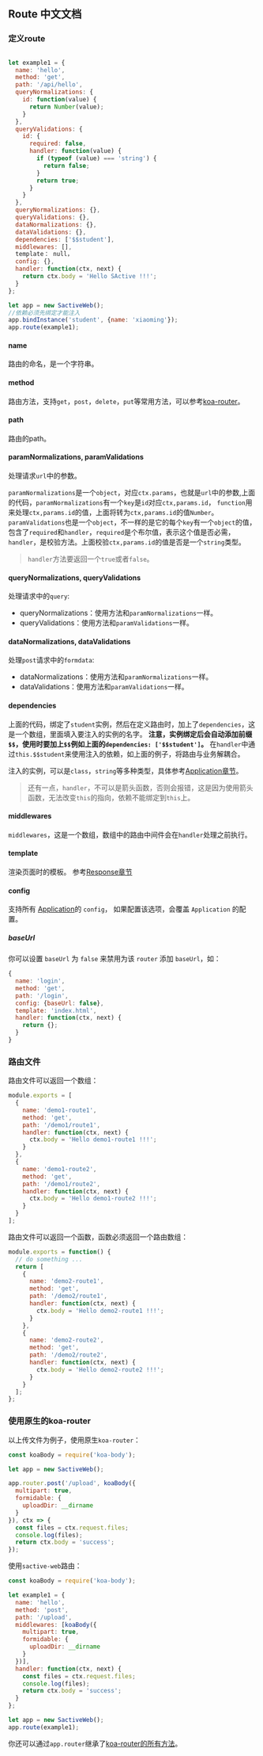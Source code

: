 ## Route 中文文档

### 定义route

```javascript

let example1 = {
  name: 'hello',
  method: 'get',
  path: '/api/hello',
  queryNormalizations: {
    id: function(value) {
      return Number(value);
    }
  },
  queryValidations: {
    id: {
      required: false,
      handler: function(value) {
        if (typeof (value) === 'string') {
          return false;
        }
        return true;
      }
    }
  },
  queryNormalizations: {},
  queryValidations: {},
  dataNormalizations: {},
  dataValidations: {},
  dependencies: ['$$student'],
  middlewares: [],
  template： null，
  config: {},
  handler: function(ctx, next) {
    return ctx.body = 'Hello SActive !!!';
  }
};

let app = new SactiveWeb();
//依赖必须先绑定才能注入
app.bindInstance('student', {name: 'xiaoming'});
app.route(example1);
```

#### name
路由的命名，是一个字符串。

#### method
路由方法，支持`get`，`post`，`delete`，`put`等常用方法，可以参考[koa-router](https://github.com/alexmingoia/koa-router)。

#### path
路由的path。

#### paramNormalizations, paramValidations
处理请求`url`中的参数。

`paramNormalizations`是一个`object`，对应`ctx.params`，也就是`url`中的参数,上面的代码，`paramNormalizations`有一个`key`是`id`对应`ctx,params.id`，
`function`用来处理`ctx,params.id`的值，上面将转为`ctx,params.id`的值`Number`。
`paramValidations`也是一个`object`，不一样的是它的每个`key`有一个`object`的值，包含了`required`和`handler`，`required`是个布尔值，表示这个值是否必需，
`handler`，是校验方法。上面校验`ctx,params.id`的值是否是一个`string`类型。

> `handler`方法要返回一个`true`或者`false`。

#### queryNormalizations, queryValidations
处理请求中的`query`:

- queryNormalizations：使用方法和`paramNormalizations`一样。
- queryValidations：使用方法和`paramValidations`一样。

#### dataNormalizations, dataValidations
处理`post`请求中的`formdata`:

- dataNormalizations：使用方法和`paramNormalizations`一样。
- dataValidations：使用方法和`paramValidations`一样。

#### dependencies

上面的代码，绑定了`student`实例，然后在定义路由时，加上了`dependencies`，这是一个数组，里面填入要注入的实例的名字。
**注意，实例绑定后会自动添加前缀`$$`，使用时要加上`$$`例如上面的`dependencies: ['$$student']`。**
在`handler`中通过`this.$$student`来使用注入的依赖，如上面的例子，将路由与业务解耦合。

注入的实例，可以是`class`，`string`等多种类型，具体参考[Application章节](https://github.com/sactive/sactive-web/wiki/Application)。

> 还有一点，`handler`，不可以是箭头函数，否则会报错，这是因为使用箭头函数，无法改变`this`的指向，依赖不能绑定到`this`上。

#### middlewares
`middlewares`，这是一个数组，数组中的路由中间件会在`handler`处理之前执行。

#### template
渲染页面时的模板。
参考[Response章节](https://github.com/sactive/sactive-web/wiki/Response)

#### config
支持所有 [Application](https://github.com/sactive/sactive-web/wiki/Application)的 `config`，
如果配置该选项，会覆盖 `Application` 的配置。

##### baseUrl
你可以设置 `baseUrl` 为 `false` 来禁用为该 `router` 添加 `baseUrl`，如：
```js
{
  name: 'login',
  method: 'get',
  path: '/login',
  config: {baseUrl: false},
  template: 'index.html',
  handler: function(ctx, next) {
    return {};
  }
}
```

### 路由文件

路由文件可以返回一个数组：
```javascript
module.exports = [
  {
    name: 'demo1-route1',
    method: 'get',
    path: '/demo1/route1',
    handler: function(ctx, next) {
      ctx.body = 'Hello demo1-route1 !!!';
    }
  },
  {
    name: 'demo1-route2',
    method: 'get',
    path: '/demo1/route2',
    handler: function(ctx, next) {
      ctx.body = 'Hello demo1-route2 !!!';
    }
  }
];
```

路由文件可以返回一个函数，函数必须返回一个路由数组：
```javascript
module.exports = function() {
  // do something ...
  return [
    {
      name: 'demo2-route1',
      method: 'get',
      path: '/demo2/route1',
      handler: function(ctx, next) {
        ctx.body = 'Hello demo2-route1 !!!';
      }
    },
    {
      name: 'demo2-route2',
      method: 'get',
      path: '/demo2/route2',
      handler: function(ctx, next) {
        ctx.body = 'Hello demo2-route2 !!!';
      }
    }
  ];
};
```

### 使用原生的koa-router

以上传文件为例子，使用原生`koa-router`：
```javascript
const koaBody = require('koa-body');

let app = new SactiveWeb();

app.router.post('/upload', koaBody({
  multipart: true,
  formidable: {
    uploadDir: __dirname
  }
}), ctx => {
  const files = ctx.request.files;
  console.log(files);
  return ctx.body = 'success';
});
```

使用`sactive-web`路由：
```javascript
const koaBody = require('koa-body');

let example1 = {
  name: 'hello',
  method: 'post',
  path: '/upload',
  middlewares: [koaBody({
    multipart: true,
    formidable: {
      uploadDir: __dirname
    }
  })],
  handler: function(ctx, next) {
    const files = ctx.request.files;
    console.log(files);
    return ctx.body = 'success';
  }
};

let app = new SactiveWeb();
app.route(example1);
```

你还可以通过`app.router`继承了[koa-router的所有方法](https://github.com/alexmingoia/koa-router)。